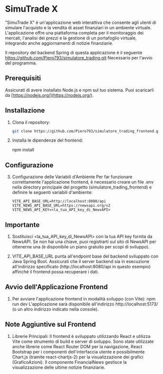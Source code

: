 # SimuTrade X

"SimuTrade X" è un'applicazione web interattiva che consente agli utenti di simulare l'acquisto e la vendita di asset finanziari in un ambiente virtuale. L'applicazione offre una piattaforma completa per il monitoraggio dei mercati, l'analisi dei prezzi e la gestione di un portafoglio virtuale, integrando anche aggiornamenti di notizie finanziarie.

Il repository del backend Spring di questa applicazione è il seguente https://github.com/Piero793/simulatore_trading.git
Necessario per l'avvio del programma.


## Prerequisiti

Assicurati di avere installato Node.js e npm sul tuo sistema. Puoi scaricarli da [https://nodejs.org/](https://nodejs.org/).

## Installazione

1.  Clona il repository:

    ```bash
    git clone https://github.com/Piero793/simulatore_trading_frontend.git

    ```

2.  Installa le dipendenze del frontend:

    npm install

## Configurazione

3.  Configurazione delle Variabili d'Ambiente
    Per far funzionare correttamente l'applicazione frontend, è necessario creare un file .env nella directory principale del progetto (simulatore_trading_frontend) e definire le seguenti variabili d'ambiente:

        VITE_API_BASE_URL=http://localhost:8080/api
        VITE_NEWS_API_BASE_URL=https://newsapi.org/v2
        VITE_NEWS_API_KEY=<la_tua_API_key_di_NewsAPI>

## Importante

1. Sostituisci <la_tua_API_key_di_NewsAPI> con la tua API key fornita da NewsAPI. Se non hai una chiave, puoi registrarti sul sito di NewsAPI per ottenerne una (è disponibile un piano gratuito per scopi di sviluppo).

2. VITE_API_BASE_URL punta all'endpoint base del backend sviluppato con Java Spring Boot. Assicurati che il server backend sia in esecuzione all'indirizzo specificato (http://localhost:8080/api in questo esempio) affinché il frontend possa recuperare i dati.

## Avvio dell'Applicazione Frontend

1. Per avviare l'applicazione frontend in modalità sviluppo (con Vite):
   npm run dev
   L'applicazione sarà disponibile all'indirizzo http://localhost:5173/ (o un altro indirizzo indicato nella console).

## Note Aggiuntive sul Frontend

1. Librerie Principali: Il frontend è sviluppato utilizzando React e utilizza Vite come strumento di build e server di sviluppo. Sono state utilizzate anche librerie come React Router DOM per la navigazione, React Bootstrap per i componenti dell'interfaccia utente e possibilmente Chart.js (tramite react-chartjs-2) per la visualizzazione dei grafici (GraficoAzioni). Il componente FinancialNews gestisce la visualizzazione delle ultime notizie finanziarie.
